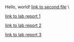 Hello, world!
[link to second file](https://zew013.github.io/cse15l-lab-reports/second_markdown) \

[link to lab report 1](https://zew013.github.io/cse15l-lab-reports/lab-report-1)

[link to lab report 2](https://zew013.github.io/cse15l-lab-reports/lab2-rep/lab-report-2)

[link to lab report 3](https://zew013.github.io/cse15l-lab-reports/lab3-rep/lab-report-3)


